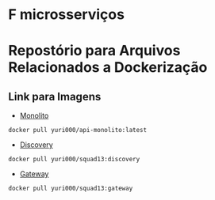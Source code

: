 # F microsserviços

# Repostório para Arquivos Relacionados a Dockerização

## Link para Imagens

- [Monolito](https://hub.docker.com/repository/docker/yuri000/api-monolito/tags/latest/sha256:7d29549c8ef3e44f1a9e6698b9ef92a9b382357faa681d4681cf0fd89a22aa97)
```
docker pull yuri000/api-monolito:latest
```

- [Discovery](https://hub.docker.com/repository/docker/yuri000/squad-13/tags/discovery/sha256:d8c410a3c07b2ac50e071e49b8a239aa660da86315396efd0c5635c1b7824cd4)
```
docker pull yuri000/squad13:discovery
```

- [Gateway](https://hub.docker.com/repository/docker/yuri000/squad-13/tags/gateway/sha256:2c7535eff6ddf7b5785fdb4a1d867fef771d7e8a8857ddc7e0f59dedb4a83bbe)
```
docker pull yuri000/squad13:gateway
```